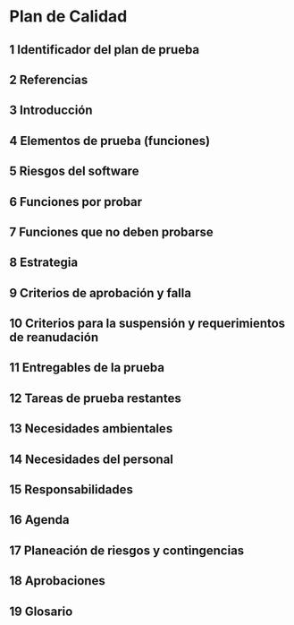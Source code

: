 # Plan de Calidad

## 1 Identificador del plan de prueba

## 2 Referencias

## 3 Introducción

## 4 Elementos de prueba (funciones)

## 5 Riesgos del software

## 6 Funciones por probar

## 7 Funciones que no deben probarse

## 8 Estrategia

## 9 Criterios de aprobación y falla

## 10 Criterios para la suspensión y requerimientos de reanudación

## 11 Entregables de la prueba

## 12 Tareas de prueba restantes

## 13 Necesidades ambientales

## 14 Necesidades del personal

## 15 Responsabilidades

## 16 Agenda

## 17 Planeación de riesgos y contingencias

## 18 Aprobaciones

## 19 Glosario







